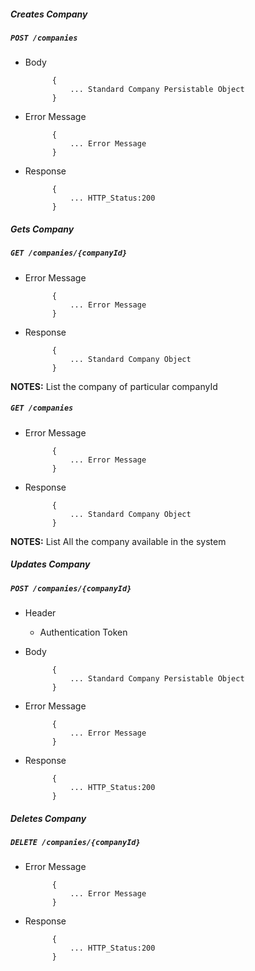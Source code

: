 ##### Creates Company

##### `POST /companies`

+ Body

            {
                ... Standard Company Persistable Object
            }
+ Error Message

			{
				... Error Message
			}             
+ Response

            {
                ... HTTP_Status:200
            }
    
##### Gets Company           
            
##### `GET /companies/{companyId}`

+ Error Message

			{
				... Error Message
			} 
+ Response

            {
                ... Standard Company Object
            }
**NOTES:** List the company of particular companyId

##### `GET /companies`

+ Error Message

			{
				... Error Message
			} 
+ Response

            {
                ... Standard Company Object
            }
            

**NOTES:** List All the company available in the system         

##### Updates Company    
       
##### `POST /companies/{companyId}`
+ Header
	- Authentication Token

+ Body

            {
                ... Standard Company Persistable Object
            }
+ Error Message

			{
				... Error Message
			} 
+ Response

            {
                ... HTTP_Status:200
            }
                
            
##### Deletes Company    
       
##### `DELETE /companies/{companyId}`

+ Error Message

			{
				... Error Message
			}  
+ Response

			{
				... HTTP_Status:200
			}